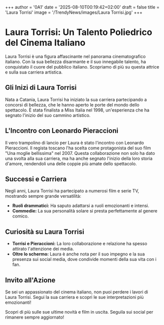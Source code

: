 +++
author = '0A1'
date = '2025-08-10T00:19:42+02:00'
draft = false
title = 'Laura Torrisi'
image = '/TrendyNews/images/Laura Torrisi.jpg'
+++

# Laura Torrisi: Un Talento Poliedrico del Cinema Italiano

Laura Torrisi è una figura affascinante nel panorama cinematografico italiano. Con la sua bellezza disarmante e il suo innegabile talento, ha conquistato il cuore del pubblico italiano. Scopriamo di più su questa attrice e sulla sua carriera artistica.

## Gli Inizi di Laura Torrisi

Nata a Catania, Laura Torrisi ha iniziato la sua carriera partecipando a concorsi di bellezza, che le hanno aperto le porte del mondo dello spettacolo. È stata finalista a Miss Italia nel 1998, un'esperienza che ha segnato l'inizio del suo cammino artistico.

## L'Incontro con Leonardo Pieraccioni

Il vero trampolino di lancio per Laura è stato l'incontro con Leonardo Pieraccioni. Il regista toscano l'ha scelta come protagonista del suo film "Una moglie bellissima" nel 2007. Questa collaborazione non solo ha dato una svolta alla sua carriera, ma ha anche segnato l'inizio della loro storia d'amore, rendendoli una delle coppie più amate dello spettacolo.

## Successi e Carriera

Negli anni, Laura Torrisi ha partecipato a numerosi film e serie TV, mostrando sempre grande versatilità:
- **Ruoli drammatici:** Ha saputo adattarsi a ruoli emozionanti e intensi.
- **Commedie:** La sua personalità solare si presta perfettamente al genere comico.

## Curiosità su Laura Torrisi

- **Torrisi e Pieraccioni:** La loro collaborazione e relazione ha spesso attirato l'attenzione dei media.
- **Oltre lo schermo:** Laura è anche nota per il suo impegno e la sua presenza sui social media, dove condivide momenti della sua vita con i fan.

## Invito all'Azione

Se sei un appassionato del cinema italiano, non puoi perdere i lavori di Laura Torrisi. Segui la sua carriera e scopri le sue interpretazioni più emozionanti!

Scopri di più sulle sue ultime novità e film in uscita. Seguila sui social per rimanere sempre aggiornato!